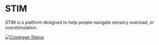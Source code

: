 # STIM

STIM is a platform designed to help people navigate sensory overload, or overstimulation. 

[![Coverage Status](https://coveralls.io/repos/github/jnamgung/STIM/badge.svg?branch=main)](https://coveralls.io/github/jnamgung/STIM?branch=main)
